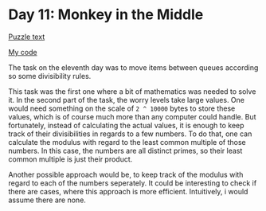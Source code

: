 # Day 11: Monkey in the Middle

[Puzzle text](https://adventofcode.com/2022/day/11)

[My code](https://github.com/DERAlfons/aoc2022/blob/master/Day11/Main.hs)

The task on the eleventh day was to move items between queues according so some divisibility rules.

This task was the first one where a bit of mathematics was needed to solve it. In the second part
of the task, the worry levels take large values. One would need something on the scale of
`2 ^ 10000` bytes to store these values, which is of course much more than any computer could
handle. But fortunately, instead of calculating the actual values, it is enough to keep track of
their divisibilities in regards to a few numbers. To do that, one can calculate the modulus with
regard to the least common multiple of those numbers. In this case, the numbers are all distinct
primes, so their least common multiple is just their product.

Another possible approach would be, to keep track of the modulus with regard to each of the numbers
seperately. It could be interesting to check if there are cases, where this approach is more
efficient. Intuitively, i would assume there are none.